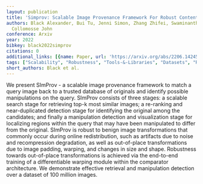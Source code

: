 ```yaml
---
layout: publication
title: 'Simprov: Scalable Image Provenance Framework For Robust Content Attribution'
authors: Black Alexander, Bui Tu, Jenni Simon, Zhang Zhifei, Swaminanthan Viswanathan,
  Collomosse John
conference: Arxiv
year: 2022
bibkey: black2022simprov
citations: 0
additional_links: [{name: Paper, url: 'https://arxiv.org/abs/2206.14245'}]
tags: ["Scalability", "Robustness", "Tools-&-Libraries", "Datasets", "Re-Ranking", "Hybrid-Ann-Methods"]
short_authors: Black et al.
---
```

We present SImProv - a scalable image provenance framework to match a query
image back to a trusted database of originals and identify possible
manipulations on the query. SImProv consists of three stages: a scalable search
stage for retrieving top-k most similar images; a re-ranking and
near-duplicated detection stage for identifying the original among the
candidates; and finally a manipulation detection and visualization stage for
localizing regions within the query that may have been manipulated to differ
from the original. SImProv is robust to benign image transformations that
commonly occur during online redistribution, such as artifacts due to noise and
recompression degradation, as well as out-of-place transformations due to image
padding, warping, and changes in size and shape. Robustness towards
out-of-place transformations is achieved via the end-to-end training of a
differentiable warping module within the comparator architecture. We
demonstrate effective retrieval and manipulation detection over a dataset of
100 million images.